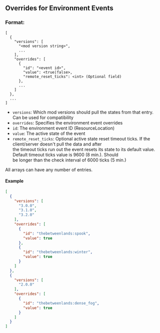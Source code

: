 ## Overrides for Environment Events

### Format:

```
[
  {
    "versions": [
      "<mod version string>",
      ...
    ],
    "overrides": [
      {
        "id": "<event id>",
        "value": <true|false>,
        "remote_reset_ticks": <int> (Optional field)
      },
      ...
    ]
  },
  ...
]
```

* ```versions```: Which mod versions should pull the states from that entry. Can be used for compatibility
* ```overrides```: Specifies the environment event overrides
* ```id```: The environment event ID (ResourceLocation)
* ```value```: The active state of the event
* ```remote_reset_ticks```: Optional active state reset timeout ticks. If the client/server doesn't pull the data and after  
the timeout ticks run out the event resets its state to its default value. Default timeout ticks value is 9600 (8 min.). Should  
be longer than the check interval of 6000 ticks (5 min.)

All arrays can have any number of entries.

#### Example

```Json
[
  {
    "versions": [
      "3.0.0",
      "3.1.0",
      "3.2.0"
    ],
    "overrides": [
      {
        "id": "thebetweenlands:spook",
        "value": true
      },
      {
        "id": "thebetweenlands:winter",
        "value": true
      }
    ]
  },
  {
    "versions": [
      "2.0.0"
    ],
    "overrides": [
      {
        "id": "thebetweenlands:dense_fog",
        "value": true
      }
    ]
  }
]
```
